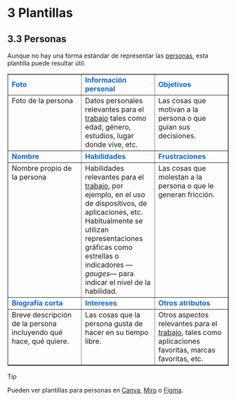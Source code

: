 # 3 Plantillas

## 3.3 Personas

Aunque no hay una forma estándar de representar las
[personas](/2_Tecnicas_y_herramientas/2_1_3_Personas.md), esta plantilla puede
resultar útil.

<table border="">
    <tr style="color:#0969DA;font-weight: bold;">
        <td style="width: 33%;">
            Foto
        </td>
        <td style="width: 33%;">
            Información personal
        </td>
        <td style="width: 33%;">
            Objetivos
        </td>
    </tr>
    <tr style="vertical-align: top;">
        <td>
            Foto de la persona
        </td>
        <td>
            Datos personales relevantes para el
            <a href="/4_Conceptos/4_Trabajo_y_area_de_trabajo.md">trabajo</a>
            tales como edad, género, estudios, lugar donde vive, etc.
        </td>
        <td>
            Las cosas que motivan a la persona o que guían sus decisiones.
        </td>
    </tr>
    <tr style="color:#0969DA;font-weight: bold;">
        <td>
            Nombre
        </td>
        <td>
            Habilidades
        </td>
        <td>
            Frustraciones
        </td>
    </tr>
    <tr style="vertical-align: top;">
        <td>
            Nombre propio de la persona
        </td>
        <td>
            Habilidades relevantes para el
            <a href="/4_Conceptos/4_Trabajo_y_area_de_trabajo.md">trabajo</a>,
            por ejemplo, en el uso de dispositivos, de aplicaciones, etc.
            Habitualmente se utilizan representaciones gráficas como estrellas o
            indicadores —<i>gauges</i>— para indicar el nivel de la habilidad.
        </td>
        <td>
            Las cosas que molestan a la persona o que le generan fricción.
        </td>
    </tr>
    <tr  style="color:#0969DA;font-weight: bold;">
        <td>
            Biografía corta
        </td>
        <td>
            Intereses
        </td>
        <td>
            Otros atributos
        </td>
    </tr>
    <tr style="vertical-align: top;">
        <td>
            Breve descripción de la persona incluyendo qué hace, qué quiere.
        </td>
        <td>
            Las cosas que la persona gusta de hacer en su tiempo libre.
        </td>
        <td>
            Otros aspectos relevantes para el
            <a href="/4_Conceptos/4_Trabajo_y_area_de_trabajo.md">trabajo</a>,
            tales como aplicaciones favoritas, marcas favoritas, etc.
        </td>
    </tr>
</table>

> [!TIP]
> Pueden ver plantillas para personas en
> [Canva](https://www.canva.com/templates/s/user-persona/),
> [Miro](https://miro.com/templates/personas/) o
> [Figma](https://www.figma.com/community/file/881830156311997001).

